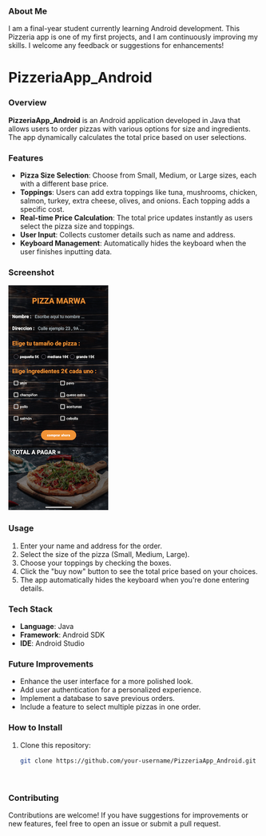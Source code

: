 ### About Me
I am a final-year student currently learning Android development. This Pizzeria app is one of my first projects, and I am continuously improving my skills. I welcome any feedback or suggestions for enhancements!

# PizzeriaApp_Android

### Overview
**PizzeriaApp_Android** is an Android application developed in Java that allows users to order pizzas with various options for size and ingredients. The app dynamically calculates the total price based on user selections.

### Features
- **Pizza Size Selection**: Choose from Small, Medium, or Large sizes, each with a different base price.
- **Toppings**: Users can add extra toppings like tuna, mushrooms, chicken, salmon, turkey, extra cheese, olives, and onions. Each topping adds a specific cost.
- **Real-time Price Calculation**: The total price updates instantly as users select the pizza size and toppings.
- **User Input**: Collects customer details such as name and address.
- **Keyboard Management**: Automatically hides the keyboard when the user finishes inputting data.

### Screenshot

![Pizzeria Screenshot](https://github.com/marouaEzzaki/PizzeriaApp_Android/blob/main/pizzeria-app-screenshot.png)


### Usage

1. Enter your name and address for the order.
2. Select the size of the pizza (Small, Medium, Large).
3. Choose your toppings by checking the boxes.
4. Click the "buy now" button to see the total price based on your choices.
5. The app automatically hides the keyboard when you're done entering details.

### Tech Stack
- **Language**: Java
- **Framework**: Android SDK
- **IDE**: Android Studio

### Future Improvements
- Enhance the user interface for a more polished look.
- Add user authentication for a personalized experience.
- Implement a database to save previous orders.
- Include a feature to select multiple pizzas in one order.



### How to Install
1. Clone this repository:  
   ```bash
   git clone https://github.com/your-username/PizzeriaApp_Android.git




### Contributing
Contributions are welcome! If you have suggestions for improvements or new features, feel free to open an issue or submit a pull request.

